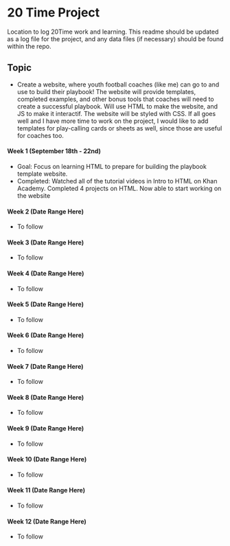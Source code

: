 # 20 Time Project
Location to log 20Time work and learning.  This readme should be updated as a log file for the project, and any data files (if necessary) should be found within the repo.  
  
## Topic
* Create a website,  where youth football coaches (like me) can go to and use to build their playbook! The website will provide 
 templates, completed examples, and other bonus tools that coaches will need to create a successful playbook. Will use HTML to make the website, and JS to make it interactif. The website will be styled with CSS. If all goes well and I have more time to work on the project, I would like to add templates for play-calling cards or sheets as well, since those are useful for coaches too.

#### Week 1 (September 18th - 22nd)
* Goal: Focus on learning HTML to prepare for building the playbook template website.
* Completed: Watched all of the tutorial videos in Intro to HTML on Khan Academy. Completed 4 projects on HTML. Now able to
start working on the website

#### Week 2 (Date Range Here)
* To follow

#### Week 3 (Date Range Here)
* To follow

#### Week 4 (Date Range Here)
* To follow

#### Week 5 (Date Range Here)
* To follow

#### Week 6 (Date Range Here)
* To follow

#### Week 7 (Date Range Here)
* To follow

#### Week 8 (Date Range Here)
* To follow

#### Week 9 (Date Range Here)
* To follow

#### Week 10 (Date Range Here)
* To follow

#### Week 11 (Date Range Here)
* To follow

#### Week 12 (Date Range Here)
* To follow
